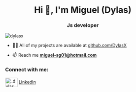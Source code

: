 <h1 align="center">Hi 👋, I'm Miguel (Dylas)</h1>
<h3 align="center">Js developer</h3>

<p align="left"> <img src="https://komarev.com/ghpvc/?username=dylasx&label=Profile%20views&color=0e75b6&style=flat" alt="dylasx" /> </p>


- 👨‍💻 All of my projects are available at [github.com/DylasX](github.com/DylasX)

- 📫 Reach me **miguel-sg01@hotmail.com**

<h3 align="left">Connect with me:</h3>
<p align="left">
<a href="https://twitter.com/_dylas_" target="blank"><img align="center" src="https://raw.githubusercontent.com/rahuldkjain/github-profile-readme-generator/master/src/images/icons/Social/twitter.svg" alt="_dylas_" height="30" width="40" /></a>
  <a href="https://www.linkedin.com/in/miguel-sierra-879855116/" target="blank">
    LinkedIn</a>
</p>

